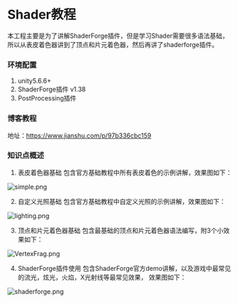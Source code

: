 # Shader教程
本工程主要是为了讲解ShaderForge插件，但是学习Shader需要很多语法基础，所以从表皮着色器讲到了顶点和片元着色器，然后再讲了shaderforge插件。

### 环境配置
1. unity5.6.6+
2. ShaderForge插件 v1.38
3. PostProcessing插件

### 博客教程
地址：https://www.jianshu.com/p/97b336cbc159


### 知识点概述
1. 表皮着色器基础
包含官方基础教程中所有表皮着色的示例讲解，效果图如下：

![](https://images.gitee.com/uploads/images/2019/0629/141600_18f91686_637240.png "simple.png")

2. 自定义光照基础
包含官方基础教程中自定义光照的示例讲解，效果图如下：

![](https://images.gitee.com/uploads/images/2019/0629/141621_cff5206c_637240.png "lighting.png")

3. 顶点和片元着色器基础
包含最基础的顶点和片元着色器语法编写，附3个小效果如下：

![](https://images.gitee.com/uploads/images/2019/0629/141632_dc875ca0_637240.png "VertexFrag.png")

4. ShaderForge插件使用
包含ShaderForge官方demo讲解，以及游戏中最常见的流光，炫光，火焰，X光射线等最常见效果，
效果图如下：

![](https://images.gitee.com/uploads/images/2019/0629/141643_23b224bb_637240.png "shaderforge.png")
